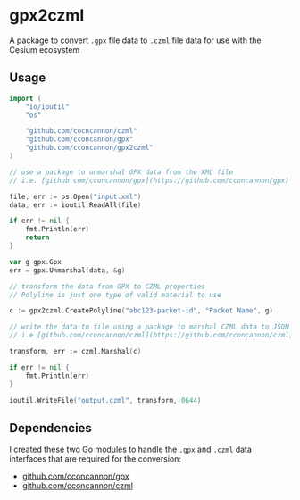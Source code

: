 # gpx2czml

A package to convert `.gpx` file data to `.czml` file data for use with the Cesium ecosystem

## Usage

```go
import (
	"io/ioutil"
	"os"

	"github.com/cocncannon/czml"
	"github.com/cconcannon/gpx"
	"github.com/cconcannon/gpx2czml"
)
```

```go
// use a package to unmarshal GPX data from the XML file
// i.e. [github.com/cconcannon/gpx](https://github.com/cconcannon/gpx)

file, err := os.Open("input.xml")
data, err := ioutil.ReadAll(file)

if err != nil {
	fmt.Println(err)
	return
}

var g gpx.Gpx
err = gpx.Unmarshal(data, &g)

// transform the data from GPX to CZML properties
// Polyline is just one type of valid material to use

c := gpx2czml.CreatePolyline("abc123-packet-id", "Packet Name", g)

// write the data to file using a package to marshal CZML data to JSON
// i.e [github.com/cconcannon/czml](https://github.com/cconcannon/czml)

transform, err := czml.Marshal(c)

if err != nil {
	fmt.Println(err)
}

ioutil.WriteFile("output.czml", transform, 0644)
```

## Dependencies

I created these two Go modules to handle the `.gpx` and `.czml` data interfaces that are required for the conversion:

- [github.com/cconcannon/gpx](https://github.com/cconcannon/gpx)
- [github.com/cconcannon/czml](https://github.com/cconcannon/czml)